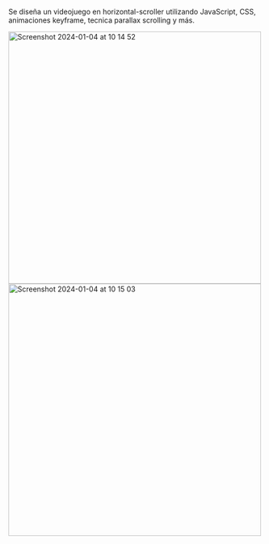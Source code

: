 Se diseña un videojuego en horizontal-scroller utilizando JavaScript, CSS, animaciones keyframe, tecnica parallax scrolling y más. 


<img width="500" alt="Screenshot 2024-01-04 at 10 14 52" src="https://github.com/bermartinelli/TPE3-GAMELOOP/assets/88798489/30ce5b84-24c2-46d4-b883-96ea004bcb3f">


<img width="500" alt="Screenshot 2024-01-04 at 10 15 03" src="https://github.com/bermartinelli/TPE3-GAMELOOP/assets/88798489/52504f60-d0e9-4713-a539-4f816cd1f466">
